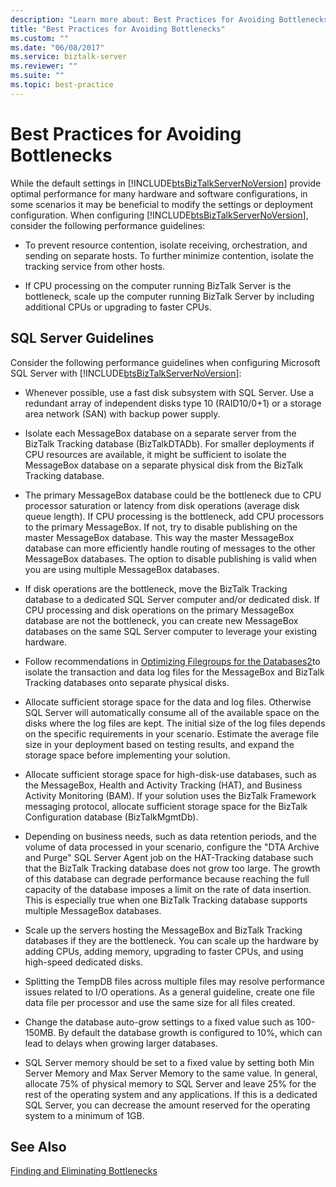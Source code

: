 ```yaml
---
description: "Learn more about: Best Practices for Avoiding Bottlenecks"
title: "Best Practices for Avoiding Bottlenecks"
ms.custom: ""
ms.date: "06/08/2017"
ms.service: biztalk-server
ms.reviewer: ""
ms.suite: ""
ms.topic: best-practice
---
```

# Best Practices for Avoiding Bottlenecks
While the default settings in [!INCLUDE[btsBizTalkServerNoVersion](../includes/btsbiztalkservernoversion-md.md)] provide optimal performance for many hardware and software configurations, in some scenarios it may be beneficial to modify the settings or deployment configuration. When configuring [!INCLUDE[btsBizTalkServerNoVersion](../includes/btsbiztalkservernoversion-md.md)], consider the following performance guidelines:  
  
-   To prevent resource contention, isolate receiving, orchestration, and sending on separate hosts. To further minimize contention, isolate the tracking service from other hosts.  
  
-   If CPU processing on the computer running BizTalk Server is the bottleneck, scale up the computer running BizTalk Server by including additional CPUs or upgrading to faster CPUs.  
  
## SQL Server Guidelines  
 Consider the following performance guidelines when configuring Microsoft SQL Server with [!INCLUDE[btsBizTalkServerNoVersion](../includes/btsbiztalkservernoversion-md.md)]:  
  
-   Whenever possible, use a fast disk subsystem with SQL Server. Use a redundant array of independent disks type 10 (RAID10/0+1) or a storage area network (SAN) with backup power supply.  
  
-   Isolate each MessageBox database on a separate server from the BizTalk Tracking database (BizTalkDTADb). For smaller deployments if CPU resources are available, it might be sufficient to isolate the MessageBox database on a separate physical disk from the BizTalk Tracking database.  
  
-   The primary MessageBox database could be the bottleneck due to CPU processor saturation or latency from disk operations (average disk queue length). If CPU processing is the bottleneck, add CPU processors to the primary MessageBox. If not, try to disable publishing on the master MessageBox database. This way the master MessageBox database can more efficiently handle routing of messages to the other MessageBox databases. The option to disable publishing is valid when you are using multiple MessageBox databases.  
  
-   If disk operations are the bottleneck, move the BizTalk Tracking database to a dedicated SQL Server computer and/or dedicated disk. If CPU processing and disk operations on the primary MessageBox database are not the bottleneck, you can create new MessageBox databases on the same SQL Server computer to leverage your existing hardware.  
  
-   Follow recommendations in [Optimizing Filegroups for the Databases2](../technical-guides/optimizing-filegroups-for-the-databases2.md)to isolate the transaction and data log files for the MessageBox and BizTalk Tracking databases onto separate physical disks.  
  
-   Allocate sufficient storage space for the data and log files. Otherwise SQL Server will automatically consume all of the available space on the disks where the log files are kept. The initial size of the log files depends on the specific requirements in your scenario. Estimate the average file size in your deployment based on testing results, and expand the storage space before implementing your solution.  
  
-   Allocate sufficient storage space for high-disk-use databases, such as the MessageBox, Health and Activity Tracking (HAT), and Business Activity Monitoring (BAM). If your solution uses the BizTalk Framework messaging protocol, allocate sufficient storage space for the BizTalk Configuration database (BizTalkMgmtDb).  
  
-   Depending on business needs, such as data retention periods, and the volume of data processed in your scenario, configure the "DTA Archive and Purge" SQL Server Agent job on the HAT-Tracking database such that the BizTalk Tracking database does not grow too large. The growth of this database can degrade performance because reaching the full capacity of the database imposes a limit on the rate of data insertion. This is especially true when one BizTalk Tracking database supports multiple MessageBox databases.  
  
-   Scale up the servers hosting the MessageBox and BizTalk Tracking databases if they are the bottleneck. You can scale up the hardware by adding CPUs, adding memory, upgrading to faster CPUs, and using high-speed dedicated disks.  
  
-   Splitting the TempDB files across multiple files may resolve performance issues related to I/O operations. As a general guideline, create one file data file per processor and use the same size for all files created.  
  
-   Change the database auto-grow settings to a fixed value such as 100-150MB. By default the database growth is configured to 10%, which can lead to delays when growing larger databases.  
  
-   SQL Server memory should be set to a fixed value by setting both Min Server Memory and Max Server Memory to the same value. In general, allocate 75% of physical memory to SQL Server and leave 25% for the rest of the operating system and any applications. If this is a dedicated SQL Server, you can decrease the amount reserved for the operating system to a minimum of 1GB.  
  
## See Also  
 [Finding and Eliminating Bottlenecks](../technical-guides/finding-and-eliminating-bottlenecks.md)
